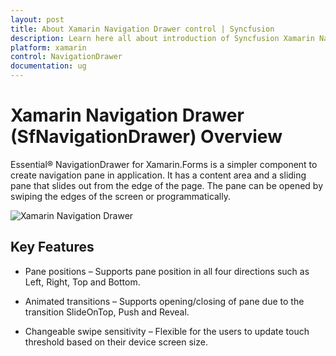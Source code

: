```yaml
---
layout: post
title: About Xamarin Navigation Drawer control | Syncfusion
description: Learn here all about introduction of Syncfusion Xamarin Navigation Drawer (SfNavigationDrawer) control, its elements and more.
platform: xamarin
control: NavigationDrawer
documentation: ug
---
```


# Xamarin Navigation Drawer (SfNavigationDrawer) Overview

Essential® NavigationDrawer for Xamarin.Forms is a simpler component to create navigation pane in application. It has a content area and a sliding pane that slides out from the edge of the page. The pane can be opened by swiping the edges of the screen or programmatically.

![Xamarin Navigation Drawer](images/NavigationDrawer.png)

## Key Features

* Pane positions – Supports pane position in all four directions such as Left, Right, Top and Bottom. 

* Animated transitions – Supports opening/closing of pane due to the transition SlideOnTop, Push and Reveal.

* Changeable swipe sensitivity – Flexible for the users to update touch threshold based on their device screen size.
